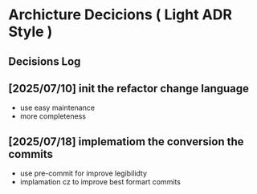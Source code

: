 # Archicture Decicions ( Light ADR Style )

## Decisions Log

## [2025/07/10] init the refactor change language
- use easy maintenance
- more completeness

## [2025/07/18] implematiom the conversion the commits
- use pre-commit for improve legibilidty
- implamation cz to improve best formart commits 
